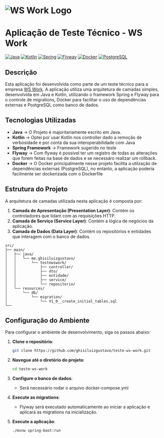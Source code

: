 
# ![WS Work Logo](https://wswork.com.br/assets/logos/ws_logo.svg) 

# Aplicação de Teste Técnico - WS Work

[![Java](https://img.shields.io/badge/Java-ED8B00?style=for-the-badge&logo=java&logoColor=white)](https://www.java.com/)
[![Kotlin](https://img.shields.io/badge/Kotlin-0095D5?style=for-the-badge&logo=kotlin&logoColor=white)](https://kotlinlang.org/)
[![Spring](https://img.shields.io/badge/Spring-6DB33F?style=for-the-badge&logo=spring&logoColor=white)](https://spring.io/)
[![Flyway](https://img.shields.io/badge/Flyway-E32322?style=for-the-badge&logo=flyway&logoColor=white)](https://flywaydb.org/)
[![Docker](https://img.shields.io/badge/Docker-2496ED?style=for-the-badge&logo=docker&logoColor=white)](https://www.docker.com/)
[![PostgreSQL](https://img.shields.io/badge/PostgreSQL-336791?style=for-the-badge&logo=postgresql&logoColor=white)](https://www.postgresql.org/)

## Descrição

Esta aplicação foi desenvolvida como parte de um teste técnico para a empresa [WS Work](https://wswork.com.br/). A aplicação utiliza uma arquitetura de camadas simples, desenvolvida em Java e Kotlin, utilizando o framework Spring e Flyway para o controle de migrations, Docker para facilitar o uso de dependências externas e PostgreSQL como banco de dados.

## Tecnologias Utilizadas

- **Java** -> O Projeto é majoritariamente escrito em Java.
- **Kotlin** -> Optei por usar Kotlin nos controller dado a remoção de verbosidade e por conta da sua interoperabilidade com Java
- **Spring Framework** -> Framework sugerido no teste
- **Flyway** -> Com flyway é possível ter um registro de todas as alterações que forem feitas na base de dados e se necessáro realizar um rollback.
- **Docker** -> O Docker principalmente nesse projeto facilita a utilzação de dependências externas (PostgreSQL), no entanto, a aplicação poderia facilmente ser dockerizada com o Dockerfile

## Estrutura do Projeto

A arquitetura de camadas utilizada nesta aplicação é composta por:

1. **Camada de Apresentação (Presentation Layer)**: Contém os controladores que lidam com as requisições HTTP.
2. **Camada de Serviço (Service Layer)**: Contém a lógica de negócios da aplicação.
3. **Camada de Dados (Data Layer)**: Contém os repositórios e entidades que interagem com o banco de dados.

```plaintext
src/
├── main/
│   ├── java/
│   │   └── me.ghisiluizgustavo/
│   │       └── testewswork/
│   │           ├── controller/
│   │           ├── dto/
│   │           ├── entidade/
│   │           ├── service/
│   │           └── repositorio/
│   └── resources/
│       └── db/
│           └── migration/
│               └── V1_0__create_initial_tables.sql
└── 
```

## Configuração do Ambiente

Para configurar o ambiente de desenvolvimento, siga os passos abaixo:

1. **Clone o repositório**:
    ```bash
    git clone https://github.com/ghisiluizgustavo/teste-ws-work.git
    ```

2. **Navegue até o diretório do projeto**:
    ```bash
    cd teste-ws-work
    ```

3. **Configure o banco de dados**:
    - Será necessário rodar o arquivo docker-compose.yml
   

4. **Execute as migrations**:
    - Flyway será executado automaticamente ao iniciar a aplicação e aplicará as migrations na inicialização.


5. **Execute a aplicação**:
    ```bash
    ./mvnw spring-boot:run
    ```
